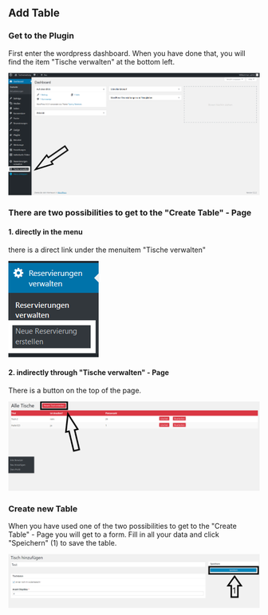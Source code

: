 ## Add Table

### Get to the Plugin

First enter the wordpress dashboard. When you have done that, you will find the item "Tische verwalten" at the bottom left.

![menu](./../../docimg/tische-verwalten.png)

### There are two possibilities to get to the "Create Table" - Page
#### 1. directly in the menu

there is a direct link under the menuitem "Tische verwalten" <br>

![menu](./../../docimg/newtable1.png)


#### 2. indirectly through "Tische verwalten" - Page

There is a button on the top of the page.

![menu](./../../docimg/neuertisch2.png)

### Create new Table

When you have used one of the two possibilities to get to the "Create Table" - Page you will get to a form. Fill in all your data and click "Speichern" (1) to save the table.

![menu](./../../docimg/neuertisch3.png)


